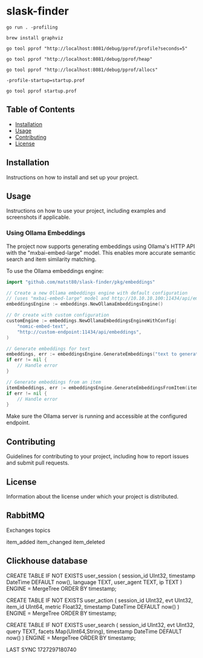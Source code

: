 # slask-finder

`go run . -profiling`

`brew install graphviz`

`go tool pprof "http://localhost:8081/debug/pprof/profile?seconds=5"`

`go tool pprof "http://localhost:8081/debug/pprof/heap"`

`go tool pprof "http://localhost:8081/debug/pprof/allocs"`

`-profile-startup=startup.prof`

`go tool pprof startup.prof`

## Table of Contents

- [Installation](#installation)
- [Usage](#usage)
- [Contributing](#contributing)
- [License](#license)

## Installation

Instructions on how to install and set up your project.

## Usage

Instructions on how to use your project, including examples and screenshots if applicable.

### Using Ollama Embeddings

The project now supports generating embeddings using Ollama's HTTP API with the "mxbai-embed-large" model. This enables more accurate semantic search and item similarity matching.

To use the Ollama embeddings engine:

```go
import "github.com/matst80/slask-finder/pkg/embeddings"

// Create a new Ollama embeddings engine with default configuration
// (uses "mxbai-embed-large" model and http://10.10.10.100:11434/api/embeddings endpoint)
embeddingsEngine := embeddings.NewOllamaEmbeddingsEngine()

// Or create with custom configuration
customEngine := embeddings.NewOllamaEmbeddingsEngineWithConfig(
    "nomic-embed-text", 
    "http://custom-endpoint:11434/api/embeddings",
)

// Generate embeddings for text
embeddings, err := embeddingsEngine.GenerateEmbeddings("text to generate embeddings for")
if err != nil {
    // Handle error
}

// Generate embeddings from an item
itemEmbeddings, err := embeddingsEngine.GenerateEmbeddingsFromItem(item)
if err != nil {
    // Handle error
}
```

Make sure the Ollama server is running and accessible at the configured endpoint.

## Contributing

Guidelines for contributing to your project, including how to report issues and submit pull requests.

## License

Information about the license under which your project is distributed.

## RabbitMQ

Exchanges topics

item_added
item_changed
item_deleted

## Clickhouse database

CREATE TABLE IF NOT EXISTS user_session
(
    session_id UInt32,
		timestamp DateTime DEFAULT now(),
		language TEXT,
		user_agent TEXT,
		ip TEXT
) ENGINE = MergeTree
ORDER BY timestamp;

CREATE TABLE IF NOT EXISTS user_action
(
    session_id UInt32,
		evt UInt32,
		item_id UInt64,
		metric Float32,
		timestamp DateTime DEFAULT now()
) ENGINE = MergeTree
ORDER BY timestamp;


CREATE TABLE IF NOT EXISTS user_search
(
    session_id UInt32,
		evt UInt32,
		query TEXT,
		facets Map(UInt64,String),
		timestamp DateTime DEFAULT now()
) ENGINE = MergeTree
ORDER BY timestamp;


LAST SYNC 1727297180740
